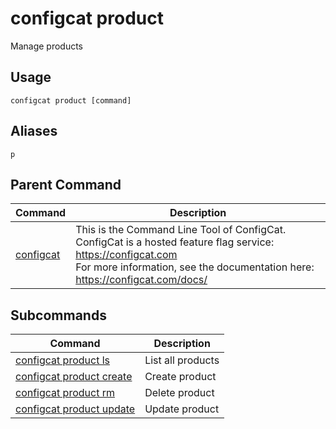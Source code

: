 # configcat product
Manage products
## Usage
```
configcat product [command]
```
## Aliases
`p`
## Parent Command
| Command | Description |
| ------ | ----------- |
| [configcat](README.md) | This is the Command Line Tool of ConfigCat.<br/>ConfigCat is a hosted feature flag service: https://configcat.com<br/>For more information, see the documentation here: https://configcat.com/docs/ |
## Subcommands
| Command | Description |
| ------ | ----------- |
| [configcat product ls](configcat-product-ls.md) | List all products |
| [configcat product create](configcat-product-create.md) | Create product |
| [configcat product rm](configcat-product-rm.md) | Delete product |
| [configcat product update](configcat-product-update.md) | Update product |
